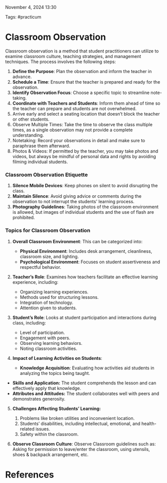 November 4, 2024 13:30

Tags: #practicum

# Classroom Observation
Classroom observation is a method that student practitioners can utilize to examine classroom culture, teaching strategies, and management techniques. The process involves the following steps:

1. **Define the Purpose**: Plan the observation and inform the teacher in advance.
2. **Schedule a Time**: Ensure that the teacher is prepared and ready for the observation.
3. **Identify Observation Focus**: Choose a specific topic to streamline note-taking.
4. **Coordinate with Teachers and Students**: Inform them ahead of time so the teacher can prepare and students are not overwhelmed.
5. Arrive early and select a seating location that doesn’t block the teacher or other students.
6. Observe Multiple Times: Take the time to observe the class multiple times, as a single observation may not provide a complete understanding.
7. Notetaking: Record your observations in detail and make sure to paraphrase them afterward.
8. Photos & Videos: If permitted by the teacher, you may take photos and videos, but always be mindful of personal data and rights by avoiding filming individual students.
### Classroom Observation Etiquette
1. **Silence Mobile Devices**: Keep phones on silent to avoid disrupting the class.
2. **Maintain Silence**: Avoid giving advice or comments during the observation to not interrupt the students' learning process.
3. **Photography Guidelines**: Taking photos of the classroom environment is allowed, but images of individual students and the use of flash are prohibited.

### Topics for Classroom Observation
1. **Overall Classroom Environment**: This can be categorized into:
   - **Physical Environment**: Includes desk arrangement, cleanliness, classroom size, and lighting.
   - **Psychological Environment**: Focuses on student assertiveness and respectful behavior.
   
2. **Teacher’s Role**: Examines how teachers facilitate an effective learning experience, including:
   - Organizing learning experiences.
   - Methods used for structuring lessons.
   - Integration of technology.
   - Attention given to students.

3. **Student’s Role**: Looks at student participation and interactions during class, including:
   - Level of participation.
   - Engagement with peers.
   - Observing learning behaviors.
   - Noting classroom activities.

4. **Impact of Learning Activities on Students**:
   - **Knowledge Acquisition**: Evaluating how activities aid students in analyzing the topics being taught.
 - **Skills and Application:** The student comprehends the lesson and can effectively apply that knowledge.
- **Attributes and Attitudes:** The student collaborates well with peers and demonstrates generosity.

5. **Challenges Affecting Students’ Learning:**
    1. Problems like broken utilities and inconvenient location.
    2. Students’ disabilities, including intellectual, emotional, and health-related issues.
    3. Safety within the classroom.

6. **Observe Classroom Culture**: Observe Classroom guidelines such as: Asking for permission to leave/enter the classroom, using utensils, shoes & backpack arrangement, etc.

# References